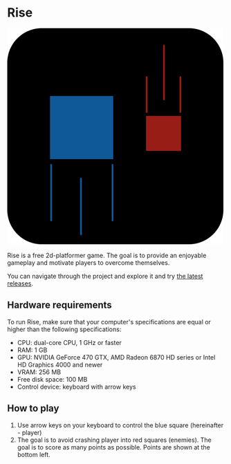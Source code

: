 # Rise
![Rise logo](https://raw.githubusercontent.com/SlavaGolubnichiy/Rise/master/Rise/rise_icon.png?raw=true "Rise")

Rise is a free 2d-platformer game. The goal is to provide an enjoyable gameplay and motivate players to overcome themselves.

You can navigate through the project and explore it and try [the latest releases](https://github.com/SlavaGolubnichiy/Rise/releases).

## Hardware requirements
To run Rise, make sure that your computer's specifications are equal or higher than the following specifications:

* CPU: dual-core CPU, 1 GHz or faster
* RAM: 1 GB
* GPU: NVIDIA GeForce 470 GTX, AMD Radeon 6870 HD series or Intel HD Graphics 4000 and newer
* VRAM: 256 MB
* Free disk space: 100 MB
* Control device: keyboard with arrow keys

## How to play
1. Use arrow keys on your keyboard to control the blue square (hereinafter - player)
2. The goal is to avoid crashing player into red squares (enemies). The goal is to score as many points as possible. Points are shown at the bottom left.
